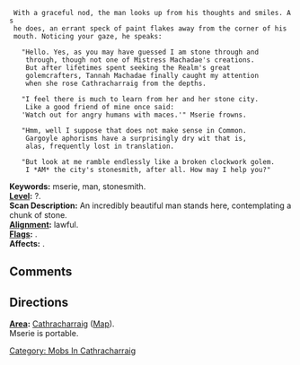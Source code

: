 ` With a graceful nod, the man looks up from his thoughts and smiles. As`  
` he does, an errant speck of paint flakes away from the corner of his`  
` mouth. Noticing your gaze, he speaks:`

`   "Hello. Yes, as you may have guessed I am stone through and`  
`    through, though not one of Mistress Machadae's creations.`  
`    But after lifetimes spent seeking the Realm's great`  
`    golemcrafters, Tannah Machadae finally caught my attention`  
`    when she rose Cathracharraig from the depths.`

`   "I feel there is much to learn from her and her stone city.`  
`    Like a good friend of mine once said:`  
`   'Watch out for angry humans with maces.'" Mserie frowns.`

`   "Hmm, well I suppose that does not make sense in Common.`  
`    Gargoyle aphorisms have a surprisingly dry wit that is,`  
`    alas, frequently lost in translation.`

`   "But look at me ramble endlessly like a broken clockwork golem.`  
`    I *AM* the city's stonesmith, after all. How may I help you?"`

**Keywords:** mserie, man, stonesmith.  
**[Level](Level "wikilink"):** ?.  
**Scan Description:** An incredibly beautiful man stands here,
contemplating a chunk of stone.  
**[Alignment](Alignment "wikilink"):** lawful.  
**[Flags](:Category:_Mob_Types "wikilink"):** .  
**Affects:** .  

## Comments

## Directions

**[Area](:Category:_Areas "wikilink"):** [
Cathracharraig](:Category:_Cathracharraig "wikilink")
([Map](Cathracharraig_Map "wikilink")).  
Mserie is portable.  

[Category: Mobs In
Cathracharraig](Category:_Mobs_In_Cathracharraig "wikilink")
